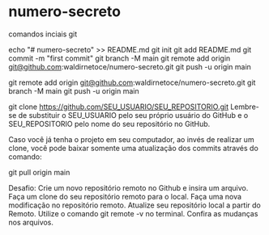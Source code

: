 # numero-secreto

comandos inciais git

echo "# numero-secreto" >> README.md
git init
git add README.md
git commit -m "first commit"
git branch -M main
git remote add origin git@github.com:waldirnetoce/numero-secreto.git
git push -u origin main

git remote add origin git@github.com:waldirnetoce/numero-secreto.git
git branch -M main
git push -u origin main

git clone https://github.com/SEU_USUARIO/SEU_REPOSITORIO.git
Lembre-se de substituir o SEU_USUARIO pelo seu próprio usuário do GitHub e o SEU_REPOSITORIO pelo nome do seu repositório no GitHub.

Caso você já tenha o projeto em seu computador, ao invés de realizar um clone, você pode baixar somente uma atualização dos commits através do comando:

git pull origin main

Desafio:
    Crie um novo repositório remoto no Github e insira um arquivo.
    Faça um clone do seu repositório remoto para o local.
    Faça uma nova modificação no repositório remoto.
    Atualize seu repositório local a partir do Remoto.
    Utilize o comando git remote -v no terminal.
    Confira as mudanças nos arquivos.
